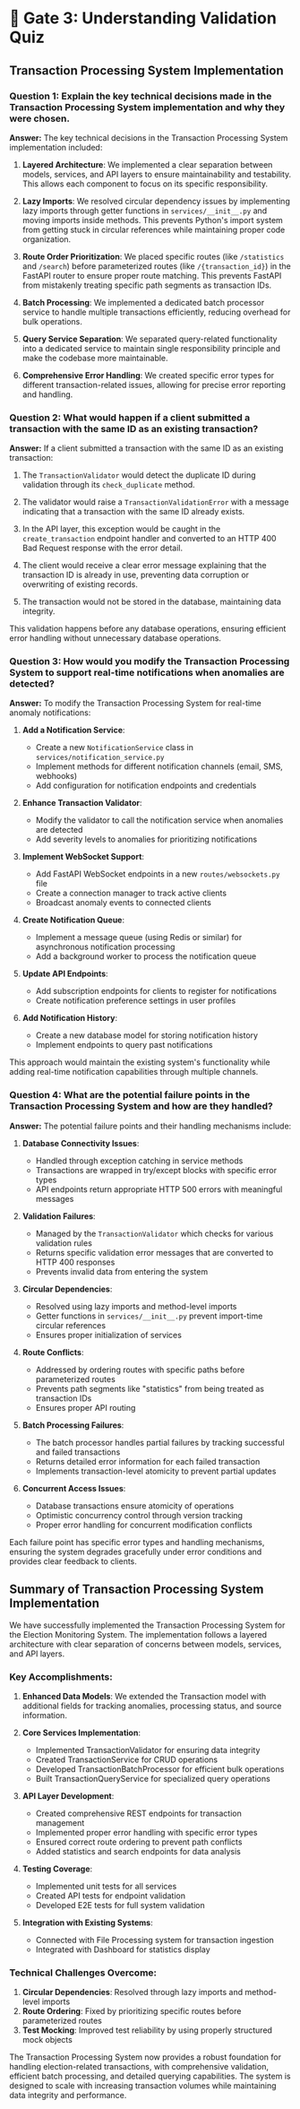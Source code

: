 # 🧠 Gate 3: Understanding Validation Quiz

## Transaction Processing System Implementation

### Question 1: Explain the key technical decisions made in the Transaction Processing System implementation and why they were chosen.

**Answer:**
The key technical decisions in the Transaction Processing System implementation included:

1. **Layered Architecture**: We implemented a clear separation between models, services, and API layers to ensure maintainability and testability. This allows each component to focus on its specific responsibility.

2. **Lazy Imports**: We resolved circular dependency issues by implementing lazy imports through getter functions in `services/__init__.py` and moving imports inside methods. This prevents Python's import system from getting stuck in circular references while maintaining proper code organization.

3. **Route Order Prioritization**: We placed specific routes (like `/statistics` and `/search`) before parameterized routes (like `/{transaction_id}`) in the FastAPI router to ensure proper route matching. This prevents FastAPI from mistakenly treating specific path segments as transaction IDs.

4. **Batch Processing**: We implemented a dedicated batch processor service to handle multiple transactions efficiently, reducing overhead for bulk operations.

5. **Query Service Separation**: We separated query-related functionality into a dedicated service to maintain single responsibility principle and make the codebase more maintainable.

6. **Comprehensive Error Handling**: We created specific error types for different transaction-related issues, allowing for precise error reporting and handling.

### Question 2: What would happen if a client submitted a transaction with the same ID as an existing transaction?

**Answer:**
If a client submitted a transaction with the same ID as an existing transaction:

1. The `TransactionValidator` would detect the duplicate ID during validation through its `check_duplicate` method.

2. The validator would raise a `TransactionValidationError` with a message indicating that a transaction with the same ID already exists.

3. In the API layer, this exception would be caught in the `create_transaction` endpoint handler and converted to an HTTP 400 Bad Request response with the error detail.

4. The client would receive a clear error message explaining that the transaction ID is already in use, preventing data corruption or overwriting of existing records.

5. The transaction would not be stored in the database, maintaining data integrity.

This validation happens before any database operations, ensuring efficient error handling without unnecessary database operations.

### Question 3: How would you modify the Transaction Processing System to support real-time notifications when anomalies are detected?

**Answer:**
To modify the Transaction Processing System for real-time anomaly notifications:

1. **Add a Notification Service**:
   - Create a new `NotificationService` class in `services/notification_service.py`
   - Implement methods for different notification channels (email, SMS, webhooks)
   - Add configuration for notification endpoints and credentials

2. **Enhance Transaction Validator**:
   - Modify the validator to call the notification service when anomalies are detected
   - Add severity levels to anomalies for prioritizing notifications

3. **Implement WebSocket Support**:
   - Add FastAPI WebSocket endpoints in a new `routes/websockets.py` file
   - Create a connection manager to track active clients
   - Broadcast anomaly events to connected clients

4. **Create Notification Queue**:
   - Implement a message queue (using Redis or similar) for asynchronous notification processing
   - Add a background worker to process the notification queue

5. **Update API Endpoints**:
   - Add subscription endpoints for clients to register for notifications
   - Create notification preference settings in user profiles

6. **Add Notification History**:
   - Create a new database model for storing notification history
   - Implement endpoints to query past notifications

This approach would maintain the existing system's functionality while adding real-time notification capabilities through multiple channels.

### Question 4: What are the potential failure points in the Transaction Processing System and how are they handled?

**Answer:**
The potential failure points and their handling mechanisms include:

1. **Database Connectivity Issues**:
   - Handled through exception catching in service methods
   - Transactions are wrapped in try/except blocks with specific error types
   - API endpoints return appropriate HTTP 500 errors with meaningful messages

2. **Validation Failures**:
   - Managed by the `TransactionValidator` which checks for various validation rules
   - Returns specific validation error messages that are converted to HTTP 400 responses
   - Prevents invalid data from entering the system

3. **Circular Dependencies**:
   - Resolved using lazy imports and method-level imports
   - Getter functions in `services/__init__.py` prevent import-time circular references
   - Ensures proper initialization of services

4. **Route Conflicts**:
   - Addressed by ordering routes with specific paths before parameterized routes
   - Prevents path segments like "statistics" from being treated as transaction IDs
   - Ensures proper API routing

5. **Batch Processing Failures**:
   - The batch processor handles partial failures by tracking successful and failed transactions
   - Returns detailed error information for each failed transaction
   - Implements transaction-level atomicity to prevent partial updates

6. **Concurrent Access Issues**:
   - Database transactions ensure atomicity of operations
   - Optimistic concurrency control through version tracking
   - Proper error handling for concurrent modification conflicts

Each failure point has specific error types and handling mechanisms, ensuring the system degrades gracefully under error conditions and provides clear feedback to clients.

## Summary of Transaction Processing System Implementation

We have successfully implemented the Transaction Processing System for the Election Monitoring System. The implementation follows a layered architecture with clear separation of concerns between models, services, and API layers.

### Key Accomplishments:

1. **Enhanced Data Models**: We extended the Transaction model with additional fields for tracking anomalies, processing status, and source information.

2. **Core Services Implementation**: 
   - Implemented TransactionValidator for ensuring data integrity
   - Created TransactionService for CRUD operations
   - Developed TransactionBatchProcessor for efficient bulk operations
   - Built TransactionQueryService for specialized query operations

3. **API Layer Development**:
   - Created comprehensive REST endpoints for transaction management
   - Implemented proper error handling with specific error types
   - Ensured correct route ordering to prevent path conflicts
   - Added statistics and search endpoints for data analysis

4. **Testing Coverage**:
   - Implemented unit tests for all services
   - Created API tests for endpoint validation
   - Developed E2E tests for full system validation

5. **Integration with Existing Systems**:
   - Connected with File Processing system for transaction ingestion
   - Integrated with Dashboard for statistics display

### Technical Challenges Overcome:

1. **Circular Dependencies**: Resolved through lazy imports and method-level imports
2. **Route Ordering**: Fixed by prioritizing specific routes before parameterized routes
3. **Test Mocking**: Improved test reliability by using properly structured mock objects

The Transaction Processing System now provides a robust foundation for handling election-related transactions, with comprehensive validation, efficient batch processing, and detailed querying capabilities. The system is designed to scale with increasing transaction volumes while maintaining data integrity and performance.